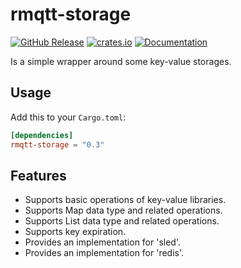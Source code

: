 # rmqtt-storage

<a href="https://github.com/rmqtt/rmqtt-storage/releases"><img alt="GitHub Release" src="https://img.shields.io/github/release/rmqtt/rmqtt-storage?color=brightgreen" /></a>
<a href="https://crates.io/crates/rmqtt-storage"><img alt="crates.io" src="https://img.shields.io/crates/v/rmqtt-storage" /></a>
<a href="https://docs.rs/rmqtt-storage"><img alt="Documentation" src="https://docs.rs/rmqtt-storage/badge.svg" /></a>


Is a simple wrapper around some key-value storages.


## Usage

Add this to your `Cargo.toml`:

```toml
[dependencies]
rmqtt-storage = "0.3"
```

## Features

- Supports basic operations of key-value libraries.
- Supports Map data type and related operations.
- Supports List data type and related operations.
- Supports key expiration.
- Provides an implementation for 'sled'.
- Provides an implementation for 'redis'.
